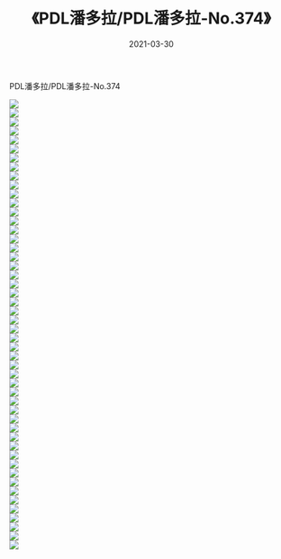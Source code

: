 ﻿---
layout: post
title:  《PDL潘多拉/PDL潘多拉-No.374》
date:   2021-03-30
img: http://img.660000.xyz/Sharelink/网络美图/2021/PDL潘多拉/PDL潘多拉-No.374/000.jpg
categories: [美女, 清纯, 唯美]
---

PDL潘多拉/PDL潘多拉-No.374

 ![](http://img.660000.xyz/Sharelink/网络美图/2021/PDL潘多拉/PDL潘多拉-No.374/001.jpg) <br>![](http://img.660000.xyz/Sharelink/网络美图/2021/PDL潘多拉/PDL潘多拉-No.374/002.jpg) <br>![](http://img.660000.xyz/Sharelink/网络美图/2021/PDL潘多拉/PDL潘多拉-No.374/003.jpg) <br>![](http://img.660000.xyz/Sharelink/网络美图/2021/PDL潘多拉/PDL潘多拉-No.374/004.jpg) <br>![](http://img.660000.xyz/Sharelink/网络美图/2021/PDL潘多拉/PDL潘多拉-No.374/005.jpg) <br>![](http://img.660000.xyz/Sharelink/网络美图/2021/PDL潘多拉/PDL潘多拉-No.374/006.jpg) <br>![](http://img.660000.xyz/Sharelink/网络美图/2021/PDL潘多拉/PDL潘多拉-No.374/007.jpg) <br>![](http://img.660000.xyz/Sharelink/网络美图/2021/PDL潘多拉/PDL潘多拉-No.374/008.jpg) <br>![](http://img.660000.xyz/Sharelink/网络美图/2021/PDL潘多拉/PDL潘多拉-No.374/009.jpg) <br>![](http://img.660000.xyz/Sharelink/网络美图/2021/PDL潘多拉/PDL潘多拉-No.374/010.jpg) <br>![](http://img.660000.xyz/Sharelink/网络美图/2021/PDL潘多拉/PDL潘多拉-No.374/011.jpg) <br>![](http://img.660000.xyz/Sharelink/网络美图/2021/PDL潘多拉/PDL潘多拉-No.374/012.jpg) <br>![](http://img.660000.xyz/Sharelink/网络美图/2021/PDL潘多拉/PDL潘多拉-No.374/013.jpg) <br>![](http://img.660000.xyz/Sharelink/网络美图/2021/PDL潘多拉/PDL潘多拉-No.374/014.jpg) <br>![](http://img.660000.xyz/Sharelink/网络美图/2021/PDL潘多拉/PDL潘多拉-No.374/015.jpg) <br>![](http://img.660000.xyz/Sharelink/网络美图/2021/PDL潘多拉/PDL潘多拉-No.374/016.jpg) <br>![](http://img.660000.xyz/Sharelink/网络美图/2021/PDL潘多拉/PDL潘多拉-No.374/017.jpg) <br>![](http://img.660000.xyz/Sharelink/网络美图/2021/PDL潘多拉/PDL潘多拉-No.374/018.jpg) <br>![](http://img.660000.xyz/Sharelink/网络美图/2021/PDL潘多拉/PDL潘多拉-No.374/019.jpg) <br>![](http://img.660000.xyz/Sharelink/网络美图/2021/PDL潘多拉/PDL潘多拉-No.374/020.jpg) <br>![](http://img.660000.xyz/Sharelink/网络美图/2021/PDL潘多拉/PDL潘多拉-No.374/021.jpg) <br>![](http://img.660000.xyz/Sharelink/网络美图/2021/PDL潘多拉/PDL潘多拉-No.374/022.jpg) <br>![](http://img.660000.xyz/Sharelink/网络美图/2021/PDL潘多拉/PDL潘多拉-No.374/023.jpg) <br>![](http://img.660000.xyz/Sharelink/网络美图/2021/PDL潘多拉/PDL潘多拉-No.374/024.jpg) <br>![](http://img.660000.xyz/Sharelink/网络美图/2021/PDL潘多拉/PDL潘多拉-No.374/025.jpg) <br>![](http://img.660000.xyz/Sharelink/网络美图/2021/PDL潘多拉/PDL潘多拉-No.374/026.jpg) <br>![](http://img.660000.xyz/Sharelink/网络美图/2021/PDL潘多拉/PDL潘多拉-No.374/027.jpg) <br>![](http://img.660000.xyz/Sharelink/网络美图/2021/PDL潘多拉/PDL潘多拉-No.374/028.jpg) <br>![](http://img.660000.xyz/Sharelink/网络美图/2021/PDL潘多拉/PDL潘多拉-No.374/029.jpg) <br>![](http://img.660000.xyz/Sharelink/网络美图/2021/PDL潘多拉/PDL潘多拉-No.374/030.jpg) <br>![](http://img.660000.xyz/Sharelink/网络美图/2021/PDL潘多拉/PDL潘多拉-No.374/031.jpg) <br>![](http://img.660000.xyz/Sharelink/网络美图/2021/PDL潘多拉/PDL潘多拉-No.374/032.jpg) <br>![](http://img.660000.xyz/Sharelink/网络美图/2021/PDL潘多拉/PDL潘多拉-No.374/033.jpg) <br>![](http://img.660000.xyz/Sharelink/网络美图/2021/PDL潘多拉/PDL潘多拉-No.374/034.jpg) <br>![](http://img.660000.xyz/Sharelink/网络美图/2021/PDL潘多拉/PDL潘多拉-No.374/035.jpg) <br>![](http://img.660000.xyz/Sharelink/网络美图/2021/PDL潘多拉/PDL潘多拉-No.374/036.jpg) <br>![](http://img.660000.xyz/Sharelink/网络美图/2021/PDL潘多拉/PDL潘多拉-No.374/037.jpg) <br>![](http://img.660000.xyz/Sharelink/网络美图/2021/PDL潘多拉/PDL潘多拉-No.374/038.jpg) <br>![](http://img.660000.xyz/Sharelink/网络美图/2021/PDL潘多拉/PDL潘多拉-No.374/039.jpg) <br>![](http://img.660000.xyz/Sharelink/网络美图/2021/PDL潘多拉/PDL潘多拉-No.374/040.jpg) <br>![](http://img.660000.xyz/Sharelink/网络美图/2021/PDL潘多拉/PDL潘多拉-No.374/041.jpg) <br>![](http://img.660000.xyz/Sharelink/网络美图/2021/PDL潘多拉/PDL潘多拉-No.374/042.jpg) <br>![](http://img.660000.xyz/Sharelink/网络美图/2021/PDL潘多拉/PDL潘多拉-No.374/043.jpg) <br>![](http://img.660000.xyz/Sharelink/网络美图/2021/PDL潘多拉/PDL潘多拉-No.374/044.jpg) <br>![](http://img.660000.xyz/Sharelink/网络美图/2021/PDL潘多拉/PDL潘多拉-No.374/045.jpg) <br>![](http://img.660000.xyz/Sharelink/网络美图/2021/PDL潘多拉/PDL潘多拉-No.374/046.jpg) <br>![](http://img.660000.xyz/Sharelink/网络美图/2021/PDL潘多拉/PDL潘多拉-No.374/047.jpg) <br>![](http://img.660000.xyz/Sharelink/网络美图/2021/PDL潘多拉/PDL潘多拉-No.374/048.jpg) <br>![](http://img.660000.xyz/Sharelink/网络美图/2021/PDL潘多拉/PDL潘多拉-No.374/049.jpg) <br>![](http://img.660000.xyz/Sharelink/网络美图/2021/PDL潘多拉/PDL潘多拉-No.374/050.jpg) <br>